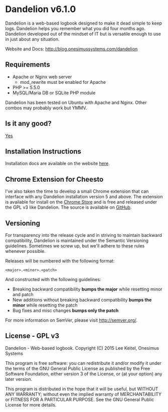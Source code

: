 Dandelion v6.1.0
================

Dandelion is a web-based logbook designed to make it dead simple to keep logs. Dandelion helps you remember what you did four months ago. Dandelion developed out of the mindset of IT but is versatile enough to use in just about any situation.

Website and Docs: http://blog.onesimussystems.com/dandelion

Requirements
------------

* Apache or Nginx web server
    - mod_rewrite must be enabled for Apache
* PHP >= 5.5.0
* MySQL/Maria DB or SQLite PHP module

Dandelion has been tested on Ubuntu with Apache and Nginx. Other combos may probably work but YMMV.

Is it any good?
---------------

[Yes](https://news.ycombinator.com/item?id=3067434)

Installation Instructions
-------------------------

Installation docs are available on the website [here](http://blog.onesimussystems.com/dandelion/install/).

Chrome Extension for Cheesto
----------------------------

I've also taken the time to develop a small Chrome extension that can interface with any Dandelion installation version 5 and above. The extension is available for install on the [Chrome Store](https://chrome.google.com/webstore/detail/cheesto-user-status/npggfenlbmepblpeenickeifmiionmli) and is free and released under the GPL v3 like Dandelion. The source is available on [GitHub](https://github.com/dragonrider23/Cheesto-Chrome).

Versioning
----------

For transparency into the release cycle and in striving to maintain backward compatibility, Dandelion is maintained under the Semantic Versioning guidelines. Sometimes we screw up, but we'll adhere to these rules whenever possible.

Releases will be numbered with the following format:

`<major>.<minor>.<patch>`

And constructed with the following guidelines:

- Breaking backward compatibility **bumps the major** while resetting minor and patch
- New additions without breaking backward compatibility **bumps the minor** while resetting the patch
- Bug fixes and misc changes **bumps only the patch**

For more information on SemVer, please visit <http://semver.org/>.

License - GPL v3
----------------

Dandelion - Web-based logbook.
Copyright (C) 2015  Lee Keitel, Onesimus Systems

This program is free software: you can redistribute it and/or modify
it under the terms of the GNU General Public License as published by
the Free Software Foundation, either version 3 of the License, or
(at your option) any later version.

This program is distributed in the hope that it will be useful,
but WITHOUT ANY WARRANTY; without even the implied warranty of
MERCHANTABILITY or FITNESS FOR A PARTICULAR PURPOSE.  See the
GNU General Public License for more details.
